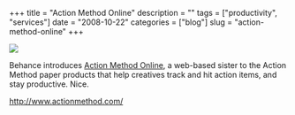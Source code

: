 +++
title = "Action Method Online"
description = ""
tags = ["productivity", "services"]
date = "2008-10-22"
categories = ["blog"]
slug = "action-method-online"
+++



  <div class="notebook-screenshot"><a href="http://www.actionmethod.com/"><img src="//media.konigi.com/bluga/wt48ff71dc05870.jpg"/></a></div><p>Behance introduces <a href="http://www.actionmethod.com/">Action Method Online</a>, a web-based sister to the Action Method paper products that help creatives track and hit action items, and stay productive. Nice.</p>
    
  <a href="http://www.actionmethod.com/">http://www.actionmethod.com/</a>
